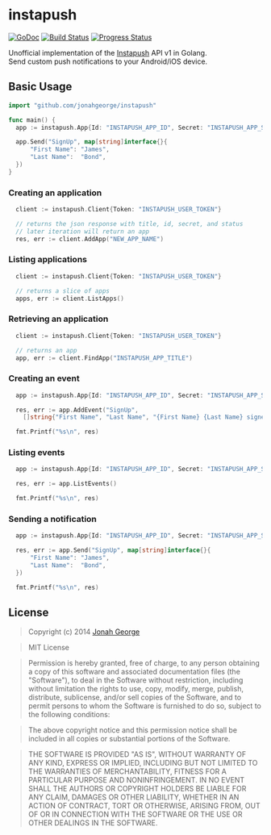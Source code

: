# instapush 
[![GoDoc](https://godoc.org/github.com/jonahgeorge/instapush?status.png)](https://godoc.org/github.com/jonahgeorge/instapush) 
[![Build Status](https://travis-ci.org/jonahgeorge/instapush.svg)](https://travis-ci.org/jonahgeorge/instapush)
[![Progress Status](http://progressed.io/bar/100)]()

Unofficial implementation of the [Instapush](https://instapush.im/) API v1 in Golang.<br/>
Send custom push notifications to your Android/iOS device.<br/>

## Basic Usage
``` go
import "github.com/jonahgeorge/instapush"

func main() {
  app := instapush.App{Id: "INSTAPUSH_APP_ID", Secret: "INSTAPUSH_APP_SECERT"}

  app.Send("SignUp", map[string]interface{}{
      "First Name": "James",
      "Last Name":  "Bond",
  })
}
```

### Creating an application
``` go
  client := instapush.Client{Token: "INSTAPUSH_USER_TOKEN"}

  // returns the json response with title, id, secret, and status
  // later iteration will return an app
  res, err := client.AddApp("NEW_APP_NAME")
```

### Listing applications
``` go
  client := instapush.Client{Token: "INSTAPUSH_USER_TOKEN"}

  // returns a slice of apps
  apps, err := client.ListApps()
```

### Retrieving an application
``` go
  client := instapush.Client{Token: "INSTAPUSH_USER_TOKEN"}

  // returns an app
  app, err := client.FindApp("INSTAPUSH_APP_TITLE")
```

### Creating an event
``` go
  app := instapush.App{Id: "INSTAPUSH_APP_ID", Secret: "INSTAPUSH_APP_SECERT"}

  res, err := app.AddEvent("SignUp", 
    []string{"First Name", "Last Name", "{First Name} {Last Name} signed up for your app!"})

  fmt.Printf("%s\n", res)
```

### Listing events
``` go
  app := instapush.App{Id: "INSTAPUSH_APP_ID", Secret: "INSTAPUSH_APP_SECERT"}

  res, err := app.ListEvents()

  fmt.Printf("%s\n", res)
```

### Sending a notification
``` go
  app := instapush.App{Id: "INSTAPUSH_APP_ID", Secret: "INSTAPUSH_APP_SECERT"}

  res, err := app.Send("SignUp", map[string]interface{}{
      "First Name": "James",
      "Last Name":  "Bond",
  })

  fmt.Printf("%s\n", res)
```

## License
>Copyright (c) 2014 [Jonah George](http://jonahgeorge.com)

>MIT License

>Permission is hereby granted, free of charge, to any person obtaining a copy of this software and associated documentation files (the "Software"), to deal in the Software without restriction, including without limitation the rights to use, copy, modify, merge, publish, distribute, sublicense, and/or sell copies of the Software, and to permit persons to whom the Software is furnished to do so, subject to the following conditions:

>The above copyright notice and this permission notice shall be included in all copies or substantial portions of the Software.

>THE SOFTWARE IS PROVIDED "AS IS", WITHOUT WARRANTY OF ANY KIND, EXPRESS OR IMPLIED, INCLUDING BUT NOT LIMITED TO THE WARRANTIES OF MERCHANTABILITY, FITNESS FOR A PARTICULAR PURPOSE AND NONINFRINGEMENT. IN NO EVENT SHALL THE AUTHORS OR COPYRIGHT HOLDERS BE LIABLE FOR ANY CLAIM, DAMAGES OR OTHER LIABILITY, WHETHER IN AN ACTION OF CONTRACT, TORT OR OTHERWISE, ARISING FROM, OUT OF OR IN CONNECTION WITH THE SOFTWARE OR THE USE OR OTHER DEALINGS IN THE SOFTWARE.
